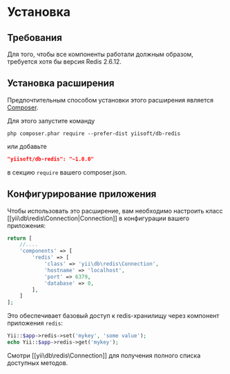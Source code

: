 Установка
============

## Требования

Для того, чтобы все компоненты работали должным образом, требуется хотя бы версия Redis 2.6.12.

## Установка расширения

Предпочтительным способом установки этого расширения является [Composer](http://getcomposer.org/download/).

Для этого запустите команду

```
php composer.phar require --prefer-dist yiisoft/db-redis
```

или добавьте

```json
"yiisoft/db-redis": "~1.0.0"
```

в секцию `require` вашего composer.json.

## Конфигурирование приложения

Чтобы использовать это расширение, вам необходимо настроить класс [[yii\db\redis\Connection|Connection]] в конфигурации вашего приложения:

```php
return [
    //....
    'components' => [
        'redis' => [
            'class' => 'yii\db\redis\Connection',
            'hostname' => 'localhost',
            'port' => 6379,
            'database' => 0,
        ],
    ]
];
```

Это обеспечивает базовый доступ к redis-хранилищу через компонент приложения `redis`:
 
```php
Yii::$app->redis->set('mykey', 'some value');
echo Yii::$app->redis->get('mykey');
```

Смотри [[yii\db\redis\Connection]] для получения полного списка доступных методов.
